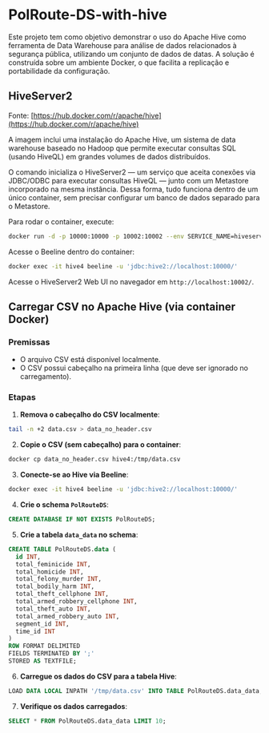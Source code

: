 # PolRoute-DS-with-hive

Este projeto tem como objetivo demonstrar o uso do Apache Hive como ferramenta de Data Warehouse para análise de dados relacionados à segurança pública, utilizando um conjunto de dados de datas. A solução é construída sobre um ambiente Docker, o que facilita a replicação e portabilidade da configuração.

## HiveServer2

Fonte: [https://hub.docker.com/r/apache/hive](https://hub.docker.com/r/apache/hive)

A imagem inclui uma instalação do Apache Hive, um sistema de data warehouse baseado no Hadoop que permite executar consultas SQL (usando HiveQL) em grandes volumes de dados distribuídos.

O comando inicializa o HiveServer2 — um serviço que aceita conexões via JDBC/ODBC para executar consultas HiveQL — junto com um Metastore incorporado na mesma instância. Dessa forma, tudo funciona dentro de um único container, sem precisar configurar um banco de dados separado para o Metastore.

Para rodar o container, execute:

```bash
docker run -d -p 10000:10000 -p 10002:10002 --env SERVICE_NAME=hiveserver2 --name hive4 apache/hive:${HIVE_VERSION}
```

Acesse o Beeline dentro do container:

```bash
docker exec -it hive4 beeline -u 'jdbc:hive2://localhost:10000/'
```

Acesse o HiveServer2 Web UI no navegador em `http://localhost:10002/`.

## Carregar CSV no Apache Hive (via container Docker)

### Premissas

- O arquivo CSV está disponível localmente.
- O CSV possui cabeçalho na primeira linha (que deve ser ignorado no carregamento).

### Etapas

1. **Remova o cabeçalho do CSV localmente**:

```bash
tail -n +2 data.csv > data_no_header.csv
```

2. **Copie o CSV (sem cabeçalho) para o container**:

```bash
docker cp data_no_header.csv hive4:/tmp/data.csv
```

3. **Conecte-se ao Hive via Beeline**:

```bash
docker exec -it hive4 beeline -u 'jdbc:hive2://localhost:10000/'
```

4. **Crie o schema `PolRouteDS`**:

```sql
CREATE DATABASE IF NOT EXISTS PolRouteDS;
```

5. **Crie a tabela `data_data` no schema**:

```sql
CREATE TABLE PolRouteDS.data (
  id INT,
  total_feminicide INT,
  total_homicide INT,
  total_felony_murder INT,
  total_bodily_harm INT,
  total_theft_cellphone INT,
  total_armed_robbery_cellphone INT,
  total_theft_auto INT,
  total_armed_robbery_auto INT,
  segment_id INT,
  time_id INT
)
ROW FORMAT DELIMITED
FIELDS TERMINATED BY ';'
STORED AS TEXTFILE;
```

6. **Carregue os dados do CSV para a tabela Hive**:

```sql
LOAD DATA LOCAL INPATH '/tmp/data.csv' INTO TABLE PolRouteDS.data_data;
```

7. **Verifique os dados carregados**:

```sql
SELECT * FROM PolRouteDS.data_data LIMIT 10;
```
